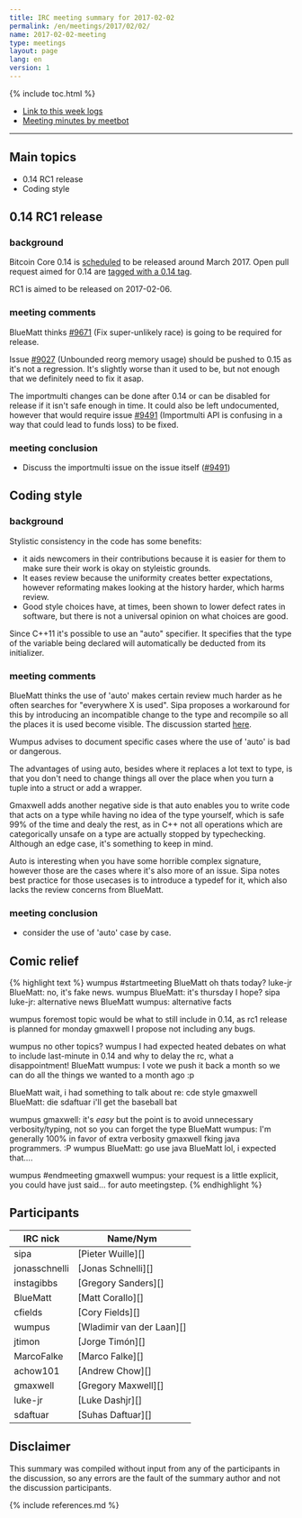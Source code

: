 ```yaml
---
title: IRC meeting summary for 2017-02-02
permalink: /en/meetings/2017/02/02/
name: 2017-02-02-meeting
type: meetings
layout: page
lang: en
version: 1
---
```

{% include toc.html %}
 
- [Link to this week logs](https://botbot.me/freenode/bitcoin-core-dev/2017-02-02/?msg=80352895&page=2)
- [Meeting minutes by meetbot](http://www.erisian.com.au/meetbot/bitcoin-core-dev/2017/bitcoin-core-dev.2017-02-02-19.00.html)
 
---

## Main topics

- 0.14 RC1 release
- Coding style

## 0.14 RC1 release

### background

Bitcoin Core 0.14 is [scheduled][#8719] to be released around March 2017. Open pull request aimed for 0.14 are [tagged with a 0.14 tag](https://github.com/bitcoin/bitcoin/pulls?q=is%3Aopen+is%3Apr+milestone%3A0.14.0).

RC1 is aimed to be released on 2017-02-06.

### meeting comments

BlueMatt thinks [#9671][] (Fix super-unlikely race) is going to be required for release.

Issue [#9027][] (Unbounded reorg memory usage) should be pushed to 0.15 as it's not a regression. It's slightly worse than it used to be, but not enough that we definitely need to fix it asap.

The importmulti changes can be done after 0.14 or can be disabled for release if it isn't safe enough in time. It could also be left undocumented, however that would require issue [#9491][] (Importmulti API is confusing in a way that could lead to funds loss) to be fixed.

### meeting conclusion

- Discuss the importmulti issue on the issue itself ([#9491][])

## Coding style

### background

Stylistic consistency in the code has some benefits: 
- it aids newcomers in their contributions because it is easier for them to make sure their work is okay on styleistic grounds. 
- It eases review because the uniformity creates better expectations, however reformating makes looking at the history harder, which harms review. 
- Good style choices have, at times, been shown to lower defect rates in software, but there is not a universal opinion on what choices are good.

Since C++11 it's possible to use an "auto" specifier. It specifies that the type of the variable being declared will automatically be deducted from its initializer.

### meeting comments

BlueMatt thinks the use of 'auto' makes certain review much harder as he often searches for "everywhere X is used". Sipa proposes a workaround for this by introducing an incompatible change to the type and recompile so all the places it is used become visible. The discussion started [here](https://github.com/bitcoin/bitcoin/pull/9609#discussion_r98335218).

Wumpus advises to document specific cases where the use of 'auto' is bad or dangerous.

The advantages of using auto, besides where it replaces a lot text to type, is that you don't need to change things all over the place when you turn a tuple into a struct or add a wrapper.

Gmaxwell adds another negative side is that auto enables you to write code that acts on a type while having no idea of the type yourself, which is safe 99% of the time and dealy the rest, as in C++ not all operations which are categorically unsafe on a type are actually stopped by typechecking. Although an edge case, it's something to keep in mind.

Auto is interesting when you have some horrible complex signature, however those are the cases where it's also more of an issue. Sipa notes best practice for those usecases is to introduce a typedef for it, which also lacks the review concerns from BlueMatt.

### meeting conclusion

- consider the use of 'auto' case by case.

## Comic relief

{% highlight text %}
wumpus         #startmeeting
BlueMatt       oh thats today?
luke-jr        BlueMatt: no, it's fake news.
wumpus         BlueMatt: it's thursday I hope?
sipa           luke-jr: alternative news
BlueMatt       wumpus: alternative facts

wumpus         foremost topic would be what to still include in 0.14, as rc1 release is planned for monday
gmaxwell       I propose not including any bugs.

wumpus         no other topics?
wumpus         I had expected heated debates on what to include last-minute in 0.14 and why to delay the rc, what a disappointment! </s>
BlueMatt       wumpus: I vote we push it back a month so we can do all the things we wanted to a month ago :p

BlueMatt       wait, i had something to talk about re: cde style
gmaxwell       BlueMatt: die
sdaftuar       i'll get the baseball bat

wumpus         gmaxwell: it's *easy* but the point is to avoid unnecessary verbosity/typing, not so you can forget the type
BlueMatt       wumpus: I'm generally 100% in favor of extra verbosity
gmaxwell       fking java programmers. :P
wumpus         BlueMatt: go use java
BlueMatt       lol, i expected that....

wumpus         #endmeeting
gmaxwell       wumpus: your request is a little explicit, you could have just said... for auto meetingstep.
{% endhighlight %}

## Participants
 
| IRC nick        | Name/Nym                  |
|-----------------|---------------------------|
| sipa            | [Pieter Wuille][]         |
| jonasschnelli   | [Jonas Schnelli][]        |
| instagibbs      | [Gregory Sanders][]       |
| BlueMatt        | [Matt Corallo][]          |
| cfields         | [Cory Fields][]           |
| wumpus          | [Wladimir van der Laan][] |
| jtimon          | [Jorge Timón][]           |
| MarcoFalke      | [Marco Falke][]           |
| achow101        | [Andrew Chow][]           |
| gmaxwell        | [Gregory Maxwell][]       |
| luke-jr         | [Luke Dashjr][]           |
| sdaftuar        | [Suhas Daftuar][]         |

## Disclaimer
 
This summary was compiled without input from any of the participants in the discussion, so any errors are the fault of the summary author and not the discussion participants.

[#9671]: https://github.com/bitcoin/bitcoin/pull/9671
[#8719]: https://github.com/bitcoin/bitcoin/issues/8719
[#9027]: https://github.com/bitcoin/bitcoin/issues/9027
[#9491]: https://github.com/bitcoin/bitcoin/issues/9491

{% include references.md %}
